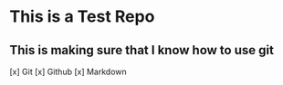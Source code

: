 # This is a Test Repo
## This is making sure that I know how to use git

[x] Git
[x] Github
[x] Markdown
